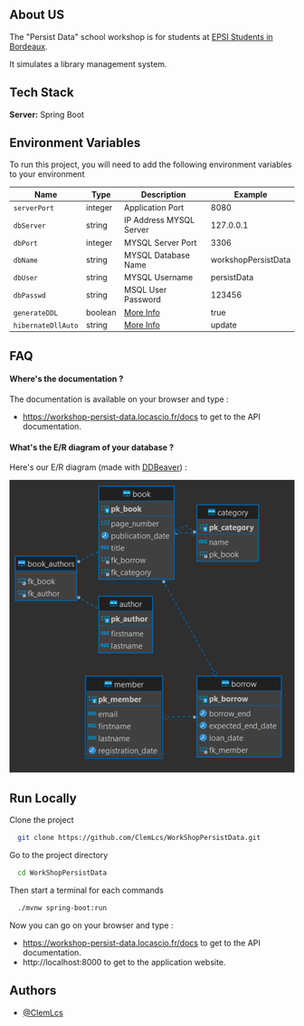 ## About US

The "Persist Data" school workshop is for students
at [EPSI Students in Bordeaux](https://www.epsi.fr/campus/campus-de-bordeaux/).

It simulates a library management system.

## Tech Stack

**Server:** Spring Boot

## Environment Variables

To run this project, you will need to add the following environment variables to your environment

| Name               | Type    | Description                                                                                                          | Example             |
|--------------------|---------|----------------------------------------------------------------------------------------------------------------------|---------------------|
| `serverPort`       | integer | Application Port                                                                                                     | 8080                |
| `dbServer`         | string  | IP Address MYSQL Server                                                                                              | 127.0.0.1           |
| `dbPort`           | integer | MYSQL Server   Port                                                                                                  | 3306                |
| `dbName`           | string  | MYSQL Database Name                                                                                                  | workshopPersistData |
| `dbUser`           | string  | MYSQL Username                                                                                                       | persistData         |
| `dbPasswd`         | string  | MSQL User Password                                                                                                   | 123456              |
| `generateDDL`      | boolean | [More Info](https://docs.spring.io/spring-boot/docs/1.0.2.RELEASE/reference/html/howto-database-initialization.html) | true                |
| `hibernateDllAuto` | string  | [More Info](https://docs.spring.io/spring-boot/docs/1.0.2.RELEASE/reference/html/howto-database-initialization.html) | update              |

## FAQ

#### Where's the documentation ?

The documentation is available on your browser and type :

- https://workshop-persist-data.locascio.fr/docs to get to the API documentation.

#### What's the E/R diagram of your database ?

Here's our E/R diagram (made with [DDBeaver](https://dbeaver.io/)) :

![img.png](img.png)

## Run Locally

Clone the project

```bash
  git clone https://github.com/ClemLcs/WorkShopPersistData.git
```

Go to the project directory

```bash
  cd WorkShopPersistData
```

Then start a terminal for each commands

```bash
  ./mvnw spring-boot:run
```

Now you can go on your browser and type :

- https://workshop-persist-data.locascio.fr/docs to get to the API documentation.
- http://localhost:8000 to get to the application website.

## Authors

- [@ClemLcs](https://github.com/ClemLcs)
